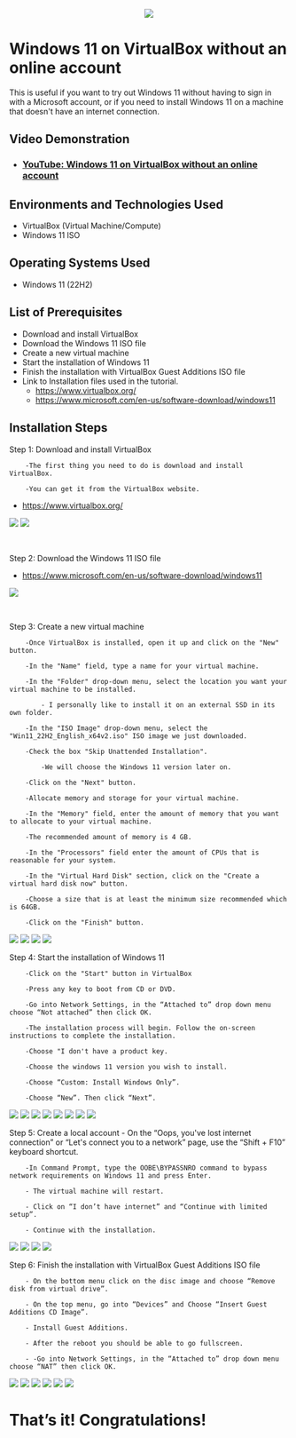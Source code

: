 <p align="center">
<img src="https://i.imgur.com/1DzaLJx.jpg"/>
</p>

<h1>Windows 11 on VirtualBox without an online account</h1>
This is useful if you want to try out Windows 11 without having to sign in with a Microsoft account,
or if you need to install Windows 11 on a machine that doesn't have an internet connection.<br />


<h2>Video Demonstration</h2>

- ### [YouTube: Windows 11 on VirtualBox without an online account](https://youtu.be/LOzmM5ZjKi0)

<h2>Environments and Technologies Used</h2>

- VirtualBox (Virtual Machine/Compute)
- Windows 11 ISO

<h2>Operating Systems Used </h2>

- Windows 11</b> (22H2)

<h2>List of Prerequisites</h2>

- Download and install VirtualBox
- Download the Windows 11 ISO file
- Create a new virtual machine
- Start the installation of Windows 11
- Finish the installation with VirtualBox Guest Additions ISO file
- Link to Installation files used in the tutorial. 
	- https://www.virtualbox.org/
	- https://www.microsoft.com/en-us/software-download/windows11
		
		
<h2>Installation Steps</h2>


<p>
Step 1: Download and install VirtualBox
	
		-The first thing you need to do is download and install VirtualBox. 
		
		-You can get it from the VirtualBox website. 
	
- https://www.virtualbox.org/
</p>
<p>
<img src="https://i.imgur.com/wDELCwD.png"/>
<img src="https://i.imgur.com/S1zAZN8.png"/>

</p>
<br />


<p>
Step 2: Download the Windows 11 ISO file

- https://www.microsoft.com/en-us/software-download/windows11

</p>
<p>
<img src="https://i.imgur.com/UVCDudX.png" />
</p>
<br />


<p>
Step 3: Create a new virtual machine
	
		-Once VirtualBox is installed, open it up and click on the "New" button.
	
		-In the "Name" field, type a name for your virtual machine. 
	
		-In the "Folder" drop-down menu, select the location you want your virtual machine to be installed.
	
			- I personally like to install it on an external SSD in its own folder.
	
		-In the "ISO Image" drop-down menu, select the "Win11_22H2_English_x64v2.iso" ISO image we just downloaded.
	
		-Check the box "Skip Unattended Installation".
	
			-We will choose the Windows 11 version later on.
	
		-Click on the "Next" button.
	
		-Allocate memory and storage for your virtual machine.
	
		-In the "Memory" field, enter the amount of memory that you want to allocate to your virtual machine. 
	
		-The recommended amount of memory is 4 GB.
	
		-In the "Processors" field enter the amount of CPUs that is reasonable for your system.
	
		-In the "Virtual Hard Disk" section, click on the "Create a virtual hard disk now" button. 
	
		-Choose a size that is at least the minimum size recommended which is 64GB.
	
		-Click on the "Finish" button.

</p>
<img src="https://i.imgur.com/bW0bN62.png" />
<img src="https://i.imgur.com/FxdQ758.png" />
<img src="https://i.imgur.com/fvbT3b7.png" />
<img src="https://i.imgur.com/7gPS9C3.png" />
<br />


<p>
Step 4: Start the installation of Windows 11
	
		-Click on the "Start" button in VirtualBox
	
		-Press any key to boot from CD or DVD.
	
		-Go into Network Settings, in the “Attached to” drop down menu choose “Not attached” then click OK.
	
		-The installation process will begin. Follow the on-screen instructions to complete the installation.
	
		-Choose "I don't have a product key.
	
		-Choose the windows 11 version you wish to install.
	
		-Choose “Custom: Install Windows Only”.
	
		-Choose “New”. Then click “Next”.
	
</p>
<img src="https://i.imgur.com/9UHX0yv.png" />
<img src="https://i.imgur.com/TvjuEF3.png" />
<img src="https://i.imgur.com/MIr9UIn.png" />
<img src="https://i.imgur.com/Efb8DKo.png" />
<img src="https://i.imgur.com/kosiSVo.png" />
<img src="https://i.imgur.com/kosOpQg.png" />
<img src="https://i.imgur.com/i9quBVr.png" />
<img src="https://i.imgur.com/qJ1F3cz.png" />
<br />

<p>
Step 5: Create a local account
		- On the “Oops, you've lost internet connection” or “Let's connect you to a network” page, 
use the “Shift + F10” keyboard shortcut. 
	
		-In Command Prompt, type the OOBE\BYPASSNRO command to bypass network requirements on Windows 11 and press Enter.

		- The virtual machine will restart.
	
		- Click on “I don’t have internet” and “Continue with limited setup”.
	
		- Continue with the installation.
</p>
<img src="https://i.imgur.com/J0p6ATc.png" />
<img src="https://i.imgur.com/uGTdsJo.png" />
<img src="https://i.imgur.com/mDsbbXc.png" />
<img src="https://i.imgur.com/c9mIVJC.png" />
<br />

<p>
Step 6: Finish the installation with VirtualBox Guest Additions ISO file
	
		- On the bottom menu click on the disc image and choose “Remove disk from virtual drive”.
	
		- On the top menu, go into “Devices” and Choose “Insert Guest Additions CD Image”.
	
		- Install Guest Additions.
	
		- After the reboot you should be able to go fullscreen.
	
		- -Go into Network Settings, in the “Attached to” drop down menu choose “NAT” then click OK.
<p>
<img src="https://i.imgur.com/8RmHadM.png" />
<img src="https://i.imgur.com/91UQsv4.png" />
<img src="https://i.imgur.com/sYMrgdD.png" />
<img src="https://i.imgur.com/Hh3W7wA.png" />
<img src="https://i.imgur.com/q5PHFPb.png" />
<img src="https://i.imgur.com/1DzaLJx.jpg" />

<h1>That’s it! Congratulations!</h1>

</p>
<br />


